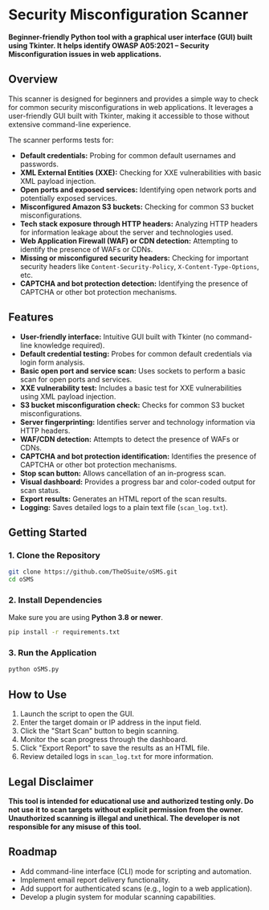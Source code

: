 # Security Misconfiguration Scanner

**Beginner-friendly Python tool with a graphical user interface (GUI) built using Tkinter. It helps identify OWASP A05:2021 – Security Misconfiguration issues in web applications.**

## Overview

This scanner is designed for beginners and provides a simple way to check for common security misconfigurations in web applications. It leverages a user-friendly GUI built with Tkinter, making it accessible to those without extensive command-line experience.

The scanner performs tests for:

*   **Default credentials:** Probing for common default usernames and passwords.
*   **XML External Entities (XXE):** Checking for XXE vulnerabilities with basic XML payload injection.
*   **Open ports and exposed services:** Identifying open network ports and potentially exposed services.
*   **Misconfigured Amazon S3 buckets:** Checking for common S3 bucket misconfigurations.
*   **Tech stack exposure through HTTP headers:** Analyzing HTTP headers for information leakage about the server and technologies used.
*   **Web Application Firewall (WAF) or CDN detection:** Attempting to identify the presence of WAFs or CDNs.
*   **Missing or misconfigured security headers:** Checking for important security headers like `Content-Security-Policy`, `X-Content-Type-Options`, etc.
*   **CAPTCHA and bot protection detection:** Identifying the presence of CAPTCHA or other bot protection mechanisms.

## Features

*   **User-friendly interface:** Intuitive GUI built with Tkinter (no command-line knowledge required).
*   **Default credential testing:** Probes for common default credentials via login form analysis.
*   **Basic open port and service scan:** Uses sockets to perform a basic scan for open ports and services.
*   **XXE vulnerability test:** Includes a basic test for XXE vulnerabilities using XML payload injection.
*   **S3 bucket misconfiguration check:** Checks for common S3 bucket misconfigurations.
*   **Server fingerprinting:** Identifies server and technology information via HTTP headers.
*   **WAF/CDN detection:** Attempts to detect the presence of WAFs or CDNs.
*   **CAPTCHA and bot protection identification:** Identifies the presence of CAPTCHA or other bot protection mechanisms.
*   **Stop scan button:** Allows cancellation of an in-progress scan.
*   **Visual dashboard:** Provides a progress bar and color-coded output for scan status.
*   **Export results:** Generates an HTML report of the scan results.
*   **Logging:** Saves detailed logs to a plain text file (`scan_log.txt`).

## Getting Started

### 1. Clone the Repository

```bash
git clone https://github.com/TheOSuite/oSMS.git
cd oSMS 
```

### 2. Install Dependencies

Make sure you are using **Python 3.8 or newer**.

```bash
pip install -r requirements.txt
```

### 3. Run the Application

```bash
python oSMS.py
```

## How to Use

1.  Launch the script to open the GUI.
2.  Enter the target domain or IP address in the input field.
3.  Click the "Start Scan" button to begin scanning.
4.  Monitor the scan progress through the dashboard.
5.  Click "Export Report" to save the results as an HTML file.
6.  Review detailed logs in `scan_log.txt` for more information.

## Legal Disclaimer

**This tool is intended for educational use and authorized testing only. Do not use it to scan targets without explicit permission from the owner. Unauthorized scanning is illegal and unethical. The developer is not responsible for any misuse of this tool.**

## Roadmap

*   Add command-line interface (CLI) mode for scripting and automation.
*   Implement email report delivery functionality.
*   Add support for authenticated scans (e.g., login to a web application).
*   Develop a plugin system for modular scanning capabilities.
```
